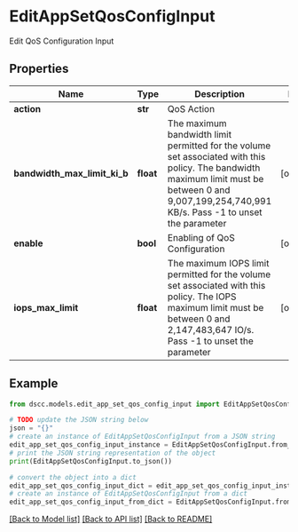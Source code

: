 # EditAppSetQosConfigInput

Edit QoS Configuration Input

## Properties

Name | Type | Description | Notes
------------ | ------------- | ------------- | -------------
**action** | **str** | QoS Action | 
**bandwidth_max_limit_ki_b** | **float** | The maximum bandwidth limit permitted for the volume set associated with this policy. The bandwidth maximum limit must be between 0 and 9,007,199,254,740,991 KB/s. Pass -1 to unset the parameter | [optional] 
**enable** | **bool** | Enabling of QoS Configuration | [optional] 
**iops_max_limit** | **float** | The maximum IOPS limit permitted for the volume set associated with this policy. The IOPS maximum limit must be between 0 and 2,147,483,647 IO/s. Pass -1 to unset the parameter | [optional] 

## Example

```python
from dscc.models.edit_app_set_qos_config_input import EditAppSetQosConfigInput

# TODO update the JSON string below
json = "{}"
# create an instance of EditAppSetQosConfigInput from a JSON string
edit_app_set_qos_config_input_instance = EditAppSetQosConfigInput.from_json(json)
# print the JSON string representation of the object
print(EditAppSetQosConfigInput.to_json())

# convert the object into a dict
edit_app_set_qos_config_input_dict = edit_app_set_qos_config_input_instance.to_dict()
# create an instance of EditAppSetQosConfigInput from a dict
edit_app_set_qos_config_input_from_dict = EditAppSetQosConfigInput.from_dict(edit_app_set_qos_config_input_dict)
```
[[Back to Model list]](../README.md#documentation-for-models) [[Back to API list]](../README.md#documentation-for-api-endpoints) [[Back to README]](../README.md)


